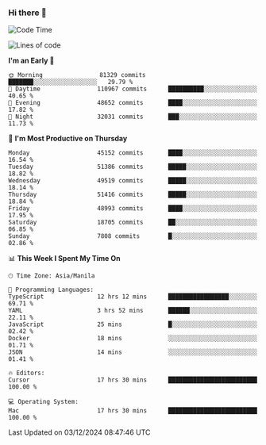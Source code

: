 ### Hi there 👋

<!--START_SECTION:waka-->
![Code Time](http://img.shields.io/badge/Code%20Time-5%2C727%20hrs%2039%20mins-blue)

![Lines of code](https://img.shields.io/badge/From%20Hello%20World%20I%27ve%20Written-111.0%20million%20lines%20of%20code-blue)

**I'm an Early 🐤** 

```text
🌞 Morning                81329 commits       ███████░░░░░░░░░░░░░░░░░░   29.79 % 
🌆 Daytime                110967 commits      ██████████░░░░░░░░░░░░░░░   40.65 % 
🌃 Evening                48652 commits       ████░░░░░░░░░░░░░░░░░░░░░   17.82 % 
🌙 Night                  32031 commits       ███░░░░░░░░░░░░░░░░░░░░░░   11.73 % 
```
📅 **I'm Most Productive on Thursday** 

```text
Monday                   45152 commits       ████░░░░░░░░░░░░░░░░░░░░░   16.54 % 
Tuesday                  51386 commits       █████░░░░░░░░░░░░░░░░░░░░   18.82 % 
Wednesday                49519 commits       █████░░░░░░░░░░░░░░░░░░░░   18.14 % 
Thursday                 51416 commits       █████░░░░░░░░░░░░░░░░░░░░   18.84 % 
Friday                   48993 commits       ████░░░░░░░░░░░░░░░░░░░░░   17.95 % 
Saturday                 18705 commits       ██░░░░░░░░░░░░░░░░░░░░░░░   06.85 % 
Sunday                   7808 commits        █░░░░░░░░░░░░░░░░░░░░░░░░   02.86 % 
```


📊 **This Week I Spent My Time On** 

```text
🕑︎ Time Zone: Asia/Manila

💬 Programming Languages: 
TypeScript               12 hrs 12 mins      █████████████████░░░░░░░░   69.71 % 
YAML                     3 hrs 52 mins       ██████░░░░░░░░░░░░░░░░░░░   22.11 % 
JavaScript               25 mins             █░░░░░░░░░░░░░░░░░░░░░░░░   02.42 % 
Docker                   18 mins             ░░░░░░░░░░░░░░░░░░░░░░░░░   01.71 % 
JSON                     14 mins             ░░░░░░░░░░░░░░░░░░░░░░░░░   01.41 % 

🔥 Editors: 
Cursor                   17 hrs 30 mins      █████████████████████████   100.00 % 

💻 Operating System: 
Mac                      17 hrs 30 mins      █████████████████████████   100.00 % 
```


 Last Updated on 03/12/2024 08:47:46 UTC
<!--END_SECTION:waka-->


<!--
**rad182/rad182** is a ✨ _special_ ✨ repository because its `README.md` (this file) appears on your GitHub profile.

Here are some ideas to get you started:

- 🔭 I’m currently working on ...
- 🌱 I’m currently learning ...
- 👯 I’m looking to collaborate on ...
- 🤔 I’m looking for help with ...
- 💬 Ask me about ...
- 📫 How to reach me: ...
- 😄 Pronouns: ...
- ⚡ Fun fact: ...
-->
